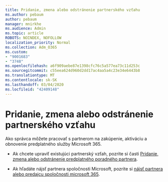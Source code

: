 ```yaml
---
title: Pridanie, zmena alebo odstránenie partnerského vzťahu
ms.author: pebaum
author: pebaum
manager: mnirkhe
ms.audience: Admin
ms.topic: article
ROBOTS: NOINDEX, NOFOLLOW
localization_priority: Normal
ms.collection: Adm_O365
ms.custom:
- "9001683"
- "3748"
ms.openlocfilehash: a6f909aebe87e1398cfc76c5a577ea73c11d253c
ms.sourcegitcommit: c55eea624d960d2dd17ac4aa5a4c23e34e6443b8
ms.translationtype: MT
ms.contentlocale: sk-SK
ms.lasthandoff: 03/04/2020
ms.locfileid: "42409148"
---
```

# <a name="add-change-or-remove-a-partner-relationship"></a>Pridanie, zmena alebo odstránenie partnerského vzťahu

Ako správca môžete pracovať s partnerom na zakúpenie, aktiváciu a obnovenie predplatného služby Microsoft 365. 

- Ak chcete upraviť existujúci partnerský vzťah, pozrite si časti [Pridanie, zmena alebo odstránenie predplatného poradného partnera](https://docs.microsoft.com/microsoft-365/admin/misc/add-partner?view=o365-worldwide). 

- Ak hľadáte nájsť partnera spoločnosti Microsoft, pozrite si [nájsť partnera alebo predajcu spoločnosti microsoft 365](https://docs.microsoft.com/microsoft-365/admin/manage/find-your-partner-or-reseller?view=o365-worldwide). 
